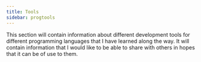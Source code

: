 ```yaml
---
title: Tools
sidebar: progtools
---
```


This section will contain information about different development tools for different programming languages that I have
learned along the way.  It will contain information that I would like to be able to share with others in hopes that it
can be of use to them.
